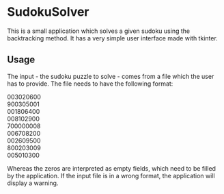 # SudokuSolver
This is a small application which solves a given sudoku using the backtracking method.
It has a very simple user interface made with tkinter.

## Usage
The input - the sudoku puzzle to solve - comes from a file which the user has to provide. The file needs to have the following format:

003020600  
900305001  
001806400  
008102900  
700000008  
006708200  
002609500  
800203009  
005010300  

Whereas the zeros are interpreted as empty fields, which need to be filled by the application. If the input file is in a wrong format, the application will display a warning.
